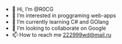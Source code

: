 - 👋 Hi, I’m @R0CG
- 👀 I’m interested in proggraming web-apps
- 🌱 I’m currently learning C# and GOlang
- 💞️ I’m looking to collaborate on Google
- 📫 How to reach me 222999wd@mail.ru

<!---
R0CG/R0CG is a ✨ special ✨ repository because its `README.md` (this file) appears on your GitHub profile.
You can click the Preview link to take a look at your changes.
--->
